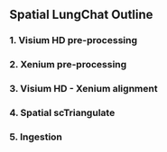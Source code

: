## Spatial LungChat Outline
### 1. Visium HD pre-processing
### 2. Xenium pre-processing
### 3. Visium HD - Xenium alignment
### 4. Spatial scTriangulate
### 5. Ingestion
